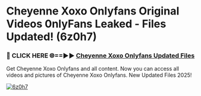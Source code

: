 # Cheyenne Xoxo Onlyfans Original Videos 0nlyFans Leaked - Files Updated! (6z0h7)

<h3>🔴 CLICK HERE 🌐==►► <a href="https://hetstrat.blog/NMqPAm" rel="nofollow">Cheyenne Xoxo Onlyfans Updated Files</a></h3>

Get Cheyenne Xoxo Onlyfans and all content. Now you can access all videos and pictures of Cheyenne Xoxo Onlyfans. New Updated Files 2025!

[![6z0h7](https://i.imgur.com/K7sEzmb.gif)](https://hetstrat.blog/NMqPAm)
